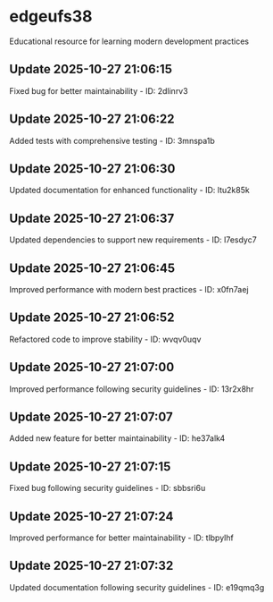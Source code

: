# edgeufs38
Educational resource for learning modern development practices

## Update 2025-10-27 21:06:15
Fixed bug for better maintainability - ID: 2dlinrv3


## Update 2025-10-27 21:06:22
Added tests with comprehensive testing - ID: 3mnspa1b


## Update 2025-10-27 21:06:30
Updated documentation for enhanced functionality - ID: ltu2k85k


## Update 2025-10-27 21:06:37
Updated dependencies to support new requirements - ID: l7esdyc7


## Update 2025-10-27 21:06:45
Improved performance with modern best practices - ID: x0fn7aej


## Update 2025-10-27 21:06:52
Refactored code to improve stability - ID: wvqv0uqv


## Update 2025-10-27 21:07:00
Improved performance following security guidelines - ID: 13r2x8hr


## Update 2025-10-27 21:07:07
Added new feature for better maintainability - ID: he37alk4


## Update 2025-10-27 21:07:15
Fixed bug following security guidelines - ID: sbbsri6u


## Update 2025-10-27 21:07:24
Improved performance for better maintainability - ID: tlbpylhf


## Update 2025-10-27 21:07:32
Updated documentation following security guidelines - ID: e19qmq3g

